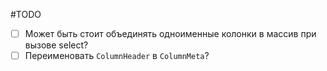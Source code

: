 #TODO

- [ ] Может быть стоит объединять одноименные колонки в массив при вызове select?
- [ ] Переименовать `ColumnHeader` в `ColumnMeta`?
